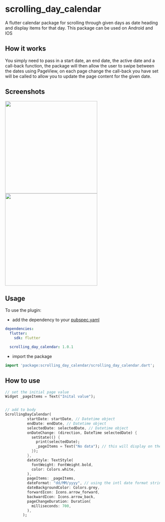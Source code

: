 # scrolling_day_calendar

A flutter calendar package for scrolling through given days as date heading and display items for that day. This package can be used on Android and IOS

## How it works
You simply need to pass in a start date, an end date, the active date and a call-back function, the package will then allow 
the user to swipe between the dates using PageView, on each page change the call-back you have set will be called 
to allow you to update the page content for the given date.


## Screenshots
<img src="https://github.com/bmb-enterprises/scrolling-day-calendar/blob/master/sample_images/1.png?raw=true" height="300em" />
<img src="https://github.com/bmb-enterprises/scrolling-day-calendar/blob/master/sample_images/2.png?raw=true" height="300em" />


## Usage 

To use the plugin: 

* add the dependency to your [pubspec.yaml](https://github.com/bmb-enterprises/scrolling-day-calendar/tree/master/example)

```yaml
dependencies:
  flutter:
    sdk: flutter

  scrolling_day_calendar: 1.0.1

```

* import the package 
```dart 
import 'package:scrolling_day_calendar/scrolling_day_calendar.dart';

```

## How to use

```dart
// set the initial page value
Widget _pageItems = Text("Inital value");


// add to body
ScrollingDayCalendar(
          startDate: startDate, // Datetime object
          endDate: endDate, // Datetime object
          selectedDate: selectedDate, // Datetime object
          onDateChange: (direction, DateTime selectedDate) {
            setState(() {
              print(selectedDate);
              _pageItems = Text("No data"); // this will display on the new page
            });
          },
          dateStyle: TextStyle(
            fontWeight: FontWeight.bold,
            color: Colors.white,
          ),
          pageItems: _pageItems,
          dateFormat: "dd/MM/yyyy", // using the intl date format string
          dateBackgroundColor: Colors.grey,
          forwardIcon: Icons.arrow_forward,
          backwardIcon: Icons.arrow_back,
          pageChangeDuration: Duration(
            milliseconds: 700,
          ),
        );
```